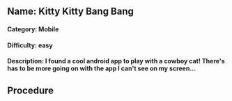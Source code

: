 ## Name: Kitty Kitty Bang Bang
#### Category: Mobile
#### Difficulty: easy
#### Description: I found a cool android app to play with a cowboy cat! There's has to be more going on with the app I can't see on my screen...

## Procedure
